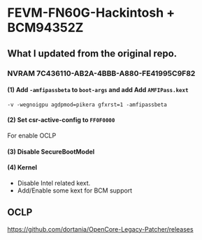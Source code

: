 # FEVM-FN60G-Hackintosh + BCM94352Z

## What I updated from the original repo.
### NVRAM 7C436110-AB2A-4BBB-A880-FE41995C9F82
#### (1) Add `-amfipassbeta` to `boot-args` and add Add `AMFIPass.kext`

```text
-v -wegnoigpu agdpmod=pikera gfxrst=1 -amfipassbeta
```
#### (2) Set csr-active-config to `FF0F0000`
For enable OCLP

#### (3) Disable SecureBootModel

#### (4) Kernel
- Disable Intel related kext.
- Add/Enable some kext for BCM support


## OCLP
https://github.com/dortania/OpenCore-Legacy-Patcher/releases
